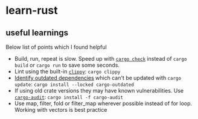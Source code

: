 # learn-rust

## 

## useful learnings 

Below list of points which I found helpful

* Build, run, repeat is slow. Speed up with [`cargo check`](https://doc.rust-lang.org/cargo/commands/cargo-check.html) instead of `cargo build` or `cargo run` to save some seconds.
* Lint using the built-in [`clippy`](https://doc.rust-lang.org/nightly/clippy/usage.html): `cargo clippy`
* [Identify outdated dependencies](https://github.com/kbknapp/cargo-outdated) which can't be updated with `cargo update`: `cargo install --locked cargo-outdated`
* If using old crate versions they may have known vulnerabilities. Use [`cargo-audit`](https://crates.io/crates/cargo-audit): `cargo install -f cargo-audit`
* Use map, filter, fold or filter_map wherever possible instead of for loop. Working with vectors is best practice